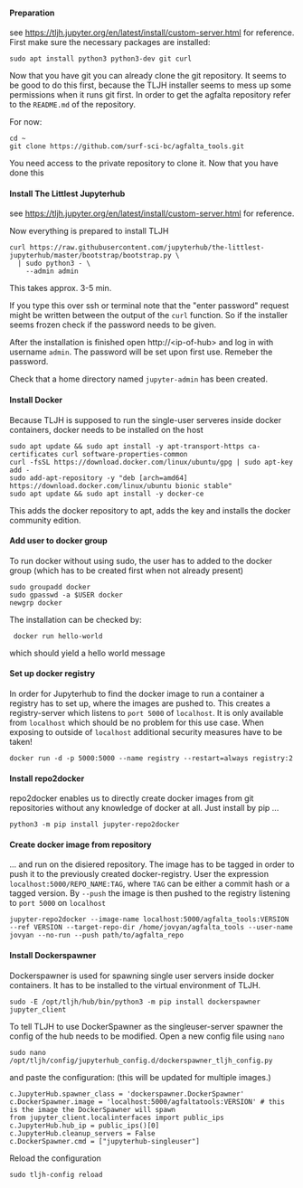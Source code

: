 #### Preparation
see https://tljh.jupyter.org/en/latest/install/custom-server.html for reference. First make sure the necessary packages are installed:

````
sudo apt install python3 python3-dev git curl
````
Now that you have git you can already clone the git repository. It seems to be good to do this first, because the TLJH installer seems to mess up some permissions when it runs git first. In order to get the agfalta repository refer to the ````README.md```` of the repository.

For now:
````
cd ~
git clone https://github.com/surf-sci-bc/agfalta_tools.git
````
You need access to the private repository to clone it. Now that you have done this


#### Install The Littlest Jupyterhub
see https://tljh.jupyter.org/en/latest/install/custom-server.html for reference.

Now everything is prepared to install TLJH

````
curl https://raw.githubusercontent.com/jupyterhub/the-littlest-jupyterhub/master/bootstrap/bootstrap.py \
  | sudo python3 - \
    --admin admin
````
This takes approx. 3-5 min.  

If you type this over ssh or terminal note that the "enter password" request might be written between the output of the ````curl```` function. So if the installer seems frozen check if the password needs to be given.

After the installation is finished open http://\<ip-of-hub\> and log in with username ````admin````. The password will be set upon first use. Remeber the password.

Check that a home directory named ````jupyter-admin```` has been created.

#### Install Docker
Because TLJH is supposed to run the single-user serveres inside docker containers, docker needs to be installed on the host
````
sudo apt update && sudo apt install -y apt-transport-https ca-certificates curl software-properties-common
curl -fsSL https://download.docker.com/linux/ubuntu/gpg | sudo apt-key add -
sudo add-apt-repository -y "deb [arch=amd64] https://download.docker.com/linux/ubuntu bionic stable"
sudo apt update && sudo apt install -y docker-ce
````
This adds the docker repository to apt, adds the key and installs the docker community edition.

#### Add user to docker group
To run docker without using sudo, the user has to added to the docker group (which has to be created first when not already present)
````
sudo groupadd docker
sudo gpasswd -a $USER docker
newgrp docker
````
The installation can be checked by:
````
 docker run hello-world
````
which should yield a hello world message

#### Set up docker registry
In order for Jupyterhub to find the docker image to run a container a registry has to set up, where the images are pushed to. This creates a registry-server which listens to ````port 5000```` of ````localhost````. It is only available from ````localhost```` which should be no problem for this use case. When exposing to outside of ````localhost```` additional security measures have to be taken!
````
docker run -d -p 5000:5000 --name registry --restart=always registry:2
````
#### Install repo2docker
repo2docker enables us to directly create docker images from git repositories without any knowledge of docker at all. Just install by pip ...
````
python3 -m pip install jupyter-repo2docker
````
#### Create docker image from repository
... and run on the disiered repository. The image has to be tagged in order to push it to the previously created docker-registry. User the expression ````localhost:5000/REPO_NAME:TAG````, where ````TAG```` can be either a commit hash or a tagged version. By ````--push```` the image is then pushed to the registry listening to ````port 5000```` on ````localhost````
````
jupyter-repo2docker --image-name localhost:5000/agfalta_tools:VERSION --ref VERSION --target-repo-dir /home/jovyan/agfalta_tools --user-name jovyan --no-run --push path/to/agfalta_repo
````
#### Install Dockerspawner
Dockerspawner is used for spawning single user servers inside docker containers. It has to be installed to the virtual environment of TLJH.

````
sudo -E /opt/tljh/hub/bin/python3 -m pip install dockerspawner jupyter_client
````

To tell TLJH to use DockerSpawner as the singleuser-server spawner the config of the hub needs to be modified. Open a new config file using ````nano````
````
sudo nano /opt/tljh/config/jupyterhub_config.d/dockerspawner_tljh_config.py
````
and paste the configuration: (this will be updated for multiple images.)
````
c.JupyterHub.spawner_class = 'dockerspawner.DockerSpawner'
c.DockerSpawner.image = 'localhost:5000/agfaltatools:VERSION' # this is the image the DockerSpawner will spawn
from jupyter_client.localinterfaces import public_ips
c.JupyterHub.hub_ip = public_ips()[0]
c.JupyterHub.cleanup_servers = False
c.DockerSpawner.cmd = ["jupyterhub-singleuser"]
````
Reload the configuration
````
sudo tljh-config reload
````
